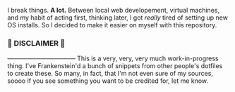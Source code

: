 I break things. **A lot.** Between local web developement, virtual machines, and my habit of acting first, thinking later, I got *really* tired of setting up new OS installs. So I decided to make it easier on myself with this repository.


### 🦇 DISCLAIMER 🦇
———————————
This is a very, very, very much work-in-progress thing. I've Frankenstein'd a bunch of snippets from other people's dotfiles to create these. So many, in fact, that I'm not even sure of my sources, soooo if you see something you want to be credited for, let me know.
